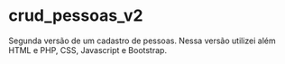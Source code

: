 # crud_pessoas_v2
Segunda versão de um cadastro de pessoas. Nessa versão utilizei além HTML e PHP, CSS, Javascript e Bootstrap.
